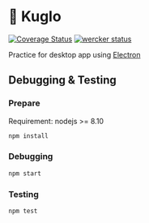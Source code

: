 # 📣 Kuglo

[![Coverage Status](https://coveralls.io/repos/github/kurone-kito/kuglo/badge.svg?branch=master)](https://coveralls.io/github/kurone-kito/kuglo?branch=master)
[![wercker status](https://app.wercker.com/status/3d79569429d705e087b6ef654f0840f4/s/master 'wercker status')](https://app.wercker.com/project/byKey/3d79569429d705e087b6ef654f0840f4)

Practice for desktop app using [Electron](https://github.com/electron/electron)

## Debugging & Testing

### Prepare

Requirement: nodejs >= 8.10

```sh
npm install
```

### Debugging

```sh
npm start
```

### Testing

```sh
npm test
```
